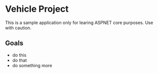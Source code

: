 # Vehicle Project

This is a sample application only for learing ASPNET core purposes.
Use with caution.

## Goals

- do this
- do that
- do something more 